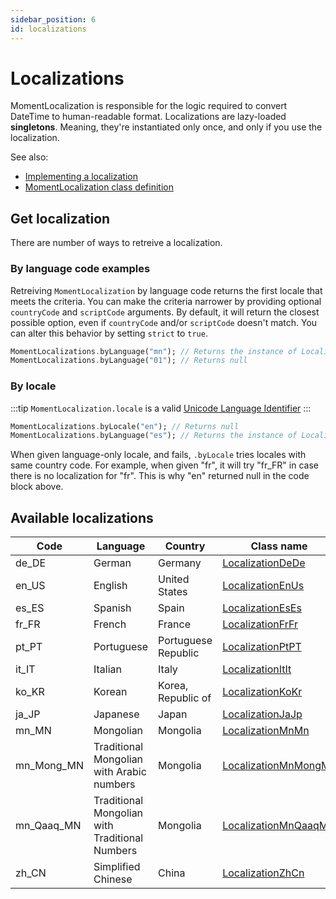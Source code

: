 ```yaml
---
sidebar_position: 6
id: localizations
---
```


# Localizations

MomentLocalization is responsible for the logic required to convert DateTime to
human-readable format. Localizations are lazy-loaded **singletons**. Meaning, they're
instantiated only once, and only if you use the localization.

See also:

* [Implementing a localization](creating-localization.md)
* [MomentLocalization class definition](https://pub.dev/documentation/moment_dart/latest/moment_dart/MomentLocalization-class.html)

## Get localization

There are number of ways to retreive a localization.

### By language code examples

Retreiving `MomentLocalization` by language code returns the first locale that
meets the criteria. You can make the criteria narrower by providing optional
`countryCode` and `scriptCode` arguments. By default, it will return the closest
possible option, even if `countryCode` and/or `scriptCode` doesn't match.
You can alter this behavior by setting `strict` to `true`.

```dart
MomentLocalizations.byLanguage("mn"); // Returns the instance of LocalizationMnMn
MomentLocalizations.byLanguage("01"); // Returns null
```

### By locale

:::tip
`MomentLocalization.locale` is a valid [Unicode Language Identifier](https://www.unicode.org/reports/tr35/#Unicode_language_identifier)
:::

```dart
MomentLocalizations.byLocale("en"); // Returns null
MomentLocalizations.byLanguage("es"); // Returns the instance of LocalizationEsEs
```

When given language-only locale, and fails, `.byLocale` tries locales with same
country code. For example, when given "fr", it will try "fr_FR" in case there
is no localization for "fr". This is why "en" returned null in the code block
above.

## Available localizations

| Code       | Language                                       | Country             | Class name                                                                                                           |
| ---------- | ---------------------------------------------- | ------------------- | -------------------------------------------------------------------------------------------------------------------- |
| de_DE      | German                                         | Germany             | [LocalizationDeDe](https://pub.dev/documentation/moment_dart/latest/moment_dart/LocalizationDeDe-class.html)         |
| en_US      | English                                        | United States       | [LocalizationEnUs](https://pub.dev/documentation/moment_dart/latest/moment_dart/LocalizationEnUs-class.html)         |
| es_ES      | Spanish                                        | Spain               | [LocalizationEsEs](https://pub.dev/documentation/moment_dart/latest/moment_dart/LocalizationEsEs-class.html)         |
| fr_FR      | French                                         | France              | [LocalizationFrFr](https://pub.dev/documentation/moment_dart/latest/moment_dart/LocalizationFrFr-class.html)         |
| pt_PT      | Portuguese                                     | Portuguese Republic | [LocalizationPtPT](https://pub.dev/documentation/moment_dart/latest/moment_dart/LocalizationFrFr-class.html)         |
| it_IT      | Italian                                        | Italy               | [LocalizationItIt](https://pub.dev/documentation/moment_dart/latest/moment_dart/LocalizationItIt-class.html)         |
| ko_KR      | Korean                                         | Korea, Republic of  | [LocalizationKoKr](https://pub.dev/documentation/moment_dart/latest/moment_dart/LocalizationKoKr-class.html)         |
| ja_JP      | Japanese                                       | Japan               | [LocalizationJaJp](https://pub.dev/documentation/moment_dart/latest/moment_dart/LocalizationJaJp-class.html)         |
| mn_MN      | Mongolian                                      | Mongolia            | [LocalizationMnMn](https://pub.dev/documentation/moment_dart/latest/moment_dart/LocalizationMnMn-class.html)         |
| mn_Mong_MN | Traditional Mongolian with Arabic numbers      | Mongolia            | [LocalizationMnMongMn](https://pub.dev/documentation/moment_dart/latest/moment_dart/LocalizationMnMongMn-class.html) |
| mn_Qaaq_MN | Traditional Mongolian with Traditional Numbers | Mongolia            | [LocalizationMnQaaqMn](https://pub.dev/documentation/moment_dart/latest/moment_dart/LocalizationMnQaaqMn-class.html) |
| zh_CN      | Simplified Chinese                             | China               | [LocalizationZhCn](https://pub.dev/documentation/moment_dart/latest/moment_dart/LocalizationZhCn-class.html)         |
